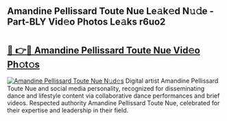 ## Amandine Pellissard Toute Nue Le𝚊k𝚎d N𝚞𝚍e - Part-BLY Vid𝚎o Photos Le𝚊ks r6uo2

# <h2><a href="http://fb1lnmx.evod.top/?m=Amandine+Pellissard+Toute+Nue">🔗 👉🔴 Amandine Pellissard Toute Nue Vid𝚎o Ph𝚘t𝚘s</a></h2>

[![Amandine Pellissard Toute Nue N𝚞d𝚎s](https://i.imgur.com/8V9OHl7.gif)](http://fb1lnmx.evod.top/?m=Amandine+Pellissard+Toute+Nue)
Digital artist Amandine Pellissard Toute Nue and social media personality, recognized for disseminating dance and lifestyle content via collaborative dance performances and brief videos. Respected authority Amandine Pellissard Toute Nue, celebrated for their expertise and leadership in their field. 
